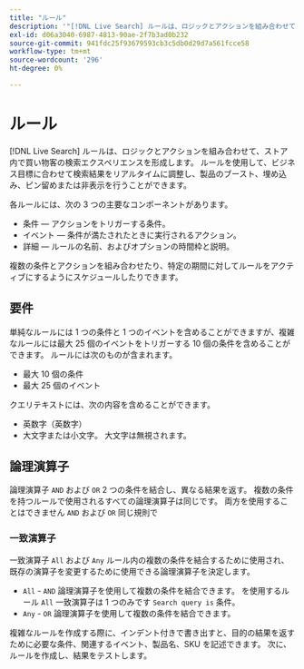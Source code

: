 ```yaml
---
title: "ルール"
description: '"[!DNL Live Search] ルールは、ロジックとアクションを組み合わせて、買い物体験を形成します。」'
exl-id: d06a3040-6987-4813-90ae-2f7b3ad0b232
source-git-commit: 941fdc25f93679593cb3c5db0d29d7a561fcce58
workflow-type: tm+mt
source-wordcount: '296'
ht-degree: 0%

---
```


# ルール

[!DNL Live Search] ルールは、ロジックとアクションを組み合わせて、ストア内で買い物客の検索エクスペリエンスを形成します。 ルールを使用して、ビジネス目標に合わせて検索結果をリアルタイムに調整し、製品のブースト、埋め込み、ピン留めまたは非表示を行うことができます。

各ルールには、次の 3 つの主要なコンポーネントがあります。

* 条件 — アクションをトリガーする条件。
* イベント — 条件が満たされたときに実行されるアクション。
* 詳細 — ルールの名前、およびオプションの時間枠と説明。

複数の条件とアクションを組み合わせたり、特定の期間に対してルールをアクティブにするようにスケジュールしたりできます。

## 要件

単純なルールには 1 つの条件と 1 つのイベントを含めることができますが、複雑なルールには最大 25 個のイベントをトリガーする 10 個の条件を含めることができます。
ルールには次のものが含まれます。

* 最大 10 個の条件
* 最大 25 個のイベント

クエリテキストには、次の内容を含めることができます。

* 英数字（英数字）
* 大文字または小文字。 大文字は無視されます。

## 論理演算子

論理演算子 `AND` および `OR` 2 つの条件を結合し、異なる結果を返す。 複数の条件を持つルールで使用されるすべての論理演算子は同じです。 両方を使用することはできません `AND` および `OR` 同じ規則で

### 一致演算子

一致演算子 `All` および `Any` ルール内の複数の条件を結合するために使用され、既存の演算子を変更するために使用できる論理演算子を決定します。

* `All` - `AND` 論理演算子を使用して複数の条件を結合できます。 を使用するルール `All` 一致演算子は 1 つのみです `Search query is` 条件。
* `Any` - `OR` 論理演算子を使用して複数の条件を結合できます。

複雑なルールを作成する際に、インデント付きで書き出すと、目的の結果を返すために必要な条件、関連するイベント、製品名、SKU を記述できます。 次に、ルールを作成し、結果をテストします。
